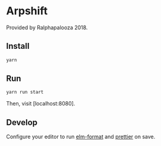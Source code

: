 # Arpshift

Provided by Ralphapalooza 2018.

## Install

```sh
yarn
```

## Run

```sh
yarn run start
```

Then, visit [localhost:8080].

## Develop

Configure your editor to run [elm-format] and [prettier] on save.

[elm-format]: https://github.com/avh4/elm-format
[prettier]: https://prettier.io/
